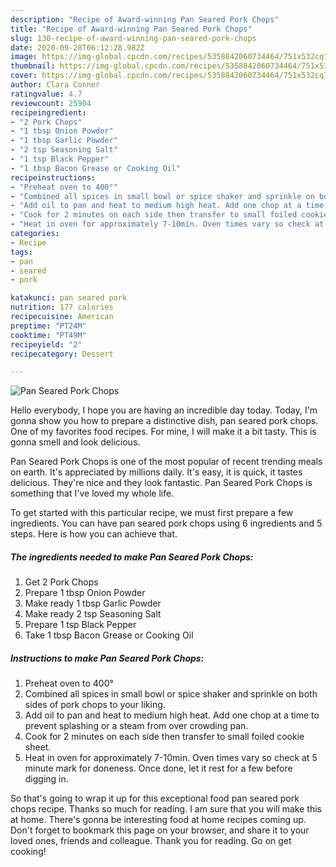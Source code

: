 ```yaml
---
description: "Recipe of Award-winning Pan Seared Pork Chops"
title: "Recipe of Award-winning Pan Seared Pork Chops"
slug: 130-recipe-of-award-winning-pan-seared-pork-chops
date: 2020-09-28T06:12:28.982Z
image: https://img-global.cpcdn.com/recipes/5358842060734464/751x532cq70/pan-seared-pork-chops-recipe-main-photo.jpg
thumbnail: https://img-global.cpcdn.com/recipes/5358842060734464/751x532cq70/pan-seared-pork-chops-recipe-main-photo.jpg
cover: https://img-global.cpcdn.com/recipes/5358842060734464/751x532cq70/pan-seared-pork-chops-recipe-main-photo.jpg
author: Clara Conner
ratingvalue: 4.7
reviewcount: 25904
recipeingredient:
- "2 Pork Chops"
- "1 tbsp Onion Powder"
- "1 tbsp Garlic Powder"
- "2 tsp Seasoning Salt"
- "1 tsp Black Pepper"
- "1 tbsp Bacon Grease or Cooking Oil"
recipeinstructions:
- "Preheat oven to 400°"
- "Combined all spices in small bowl or spice shaker and sprinkle on both sides of pork chops to your liking."
- "Add oil to pan and heat to medium high heat. Add one chop at a time to prevent splashing or a steam from over crowding pan."
- "Cook for 2 minutes on each side then transfer to small foiled cookie sheet."
- "Heat in oven for approximately 7-10min. Oven times vary so check at 5 minute mark for doneness. Once done, let it rest for a few before digging in."
categories:
- Recipe
tags:
- pan
- seared
- pork

katakunci: pan seared pork 
nutrition: 177 calories
recipecuisine: American
preptime: "PT24M"
cooktime: "PT49M"
recipeyield: "2"
recipecategory: Dessert

---
```



![Pan Seared Pork Chops](https://img-global.cpcdn.com/recipes/5358842060734464/751x532cq70/pan-seared-pork-chops-recipe-main-photo.jpg)

Hello everybody, I hope you are having an incredible day today. Today, I'm gonna show you how to prepare a distinctive dish, pan seared pork chops. One of my favorites food recipes. For mine, I will make it a bit tasty. This is gonna smell and look delicious.



Pan Seared Pork Chops is one of the most popular of recent trending meals on earth. It's appreciated by millions daily. It's easy, it is quick, it tastes delicious. They're nice and they look fantastic. Pan Seared Pork Chops is something that I've loved my whole life.


To get started with this particular recipe, we must first prepare a few ingredients. You can have pan seared pork chops using 6 ingredients and 5 steps. Here is how you can achieve that.

<!--inarticleads1-->

##### The ingredients needed to make Pan Seared Pork Chops:

1. Get 2 Pork Chops
1. Prepare 1 tbsp Onion Powder
1. Make ready 1 tbsp Garlic Powder
1. Make ready 2 tsp Seasoning Salt
1. Prepare 1 tsp Black Pepper
1. Take 1 tbsp Bacon Grease or Cooking Oil




<!--inarticleads2-->

##### Instructions to make Pan Seared Pork Chops:

1. Preheat oven to 400°
1. Combined all spices in small bowl or spice shaker and sprinkle on both sides of pork chops to your liking.
1. Add oil to pan and heat to medium high heat. Add one chop at a time to prevent splashing or a steam from over crowding pan.
1. Cook for 2 minutes on each side then transfer to small foiled cookie sheet.
1. Heat in oven for approximately 7-10min. Oven times vary so check at 5 minute mark for doneness. Once done, let it rest for a few before digging in.




So that's going to wrap it up for this exceptional food pan seared pork chops recipe. Thanks so much for reading. I am sure that you will make this at home. There's gonna be interesting food at home recipes coming up. Don't forget to bookmark this page on your browser, and share it to your loved ones, friends and colleague. Thank you for reading. Go on get cooking!
